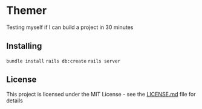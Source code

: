 # Themer

Testing myself if I can build a project in 30 minutes

## Installing

`bundle install`
`rails db:create`
`rails server`

## License

This project is licensed under the MIT License - see the [LICENSE.md](LICENSE.md) file for details
